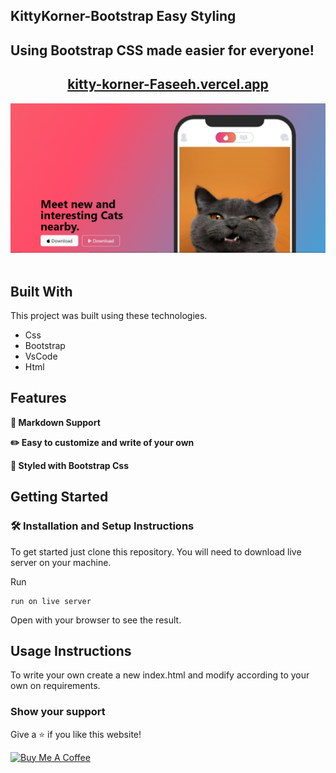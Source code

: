 ## KittyKorner-Bootstrap Easy Styling

## Using Bootstrap CSS made easier for everyone!

<h2 align="center">
  <a href="https://kitty-korner-faseeh.vercel.app/" target="_blank">kitty-korner-Faseeh.vercel.app</a>
</h2>

<div align="center">
  <img alt="Demo" src="./Extra/src.PNG" />
</div>

<br/>


## Built With

This project was built using these technologies.

- Css
- Bootstrap
- VsCode
- Html

## Features

**📃 Markdown Support**

**✏️ Easy to customize and write of your own**

**🎨 Styled with Bootstrap Css**

## Getting Started

### 🛠 Installation and Setup Instructions

To get started just clone this repository. You will need to download live server on your machine.

Run

```
run on live server
```
Open with your browser to see the result.

## Usage Instructions

To write your own create a new index.html and modify according to your own on requirements.

### Show your support

Give a ⭐ if you like this website!

<a href="https://www.buymeacoffee.com/faseeh41" target="_blank"><img src="https://cdn.buymeacoffee.com/buttons/v2/default-violet.png" alt="Buy Me A Coffee" height= "60px" width= "217px" ></a>

